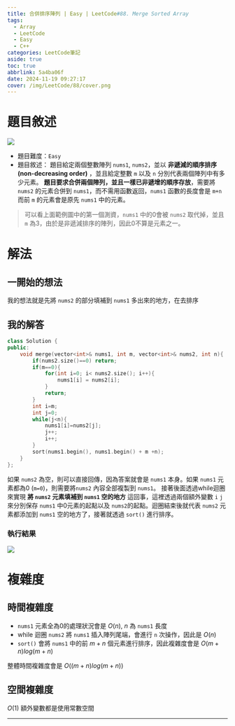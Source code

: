 ```yaml
---
title: 合併排序陣列 | Easy | LeetCode#88. Merge Sorted Array
tags:
  - Array
  - LeetCode
  - Easy
  - C++
categories: LeetCode筆記
aside: true
toc: true
abbrlink: 5a4ba06f
date: 2024-11-19 09:27:17
cover: /img/LeetCode/88/cover.png
---
```


# 題目敘述

![](/img/LeetCode/88/question.jpeg)

- 題目難度：`Easy`
- 題目敘述： 題目給定兩個整數陣列 `nums1`, `nums2`，並以 **非遞減的順序排序(non-decreasing order)** ，並且給定整數 `m` 以及 `n` 分別代表兩個陣列中有多少元素。 **題目要求合併兩個陣列，並且一樣已非遞增的順序存放**，需要將 `nums2` 的元素合併到 `nums1`，而不需用函數返回，`nums1` 函數的長度會是 `m+n` 而前 `m` 的元素會是原先 `nums1` 中的元素。

> 可以看上面範例圖中的第一個測資，`nums1` 中的0會被 `nums2` 取代掉，並且 `m` 為3，由於是非遞減排序的陣列，因此0不算是元素之一。

# 解法

## 一開始的想法

我的想法就是先將 `nums2` 的部分填補到 `nums1` 多出來的地方，在去排序

## 我的解答

```cpp
class Solution {
public:
    void merge(vector<int>& nums1, int m, vector<int>& nums2, int n){
        if(nums2.size()==0) return;
        if(m==0){
            for(int i=0; i< nums2.size(); i++){
                nums1[i] = nums2[i];
            }
            return;
        }
        int i=m;
        int j=0;
        while(j<n){
            nums1[i]=nums2[j];
            j++;
            i++;
        }
        sort(nums1.begin(), nums1.begin() + m +n);
    }
};
```

如果 `nums2` 為空，則可以直接回傳，因為答案就會是 `nums1` 本身。如果 `nums1` 元素都為0 (`m=0`)，則需要將`nums2` 內容全部複製到 `nums1`。 接著後面透過while迴圈來實現 **將 `nums2` 元素填補到 `nums1` 空的地方** 這回事，這裡透過兩個額外變數 `i` `j` 來分別保存 `nums1` 中0元素的起點以及 `nums2`的起點。迴圈結束後就代表 `nums2` 元素都添加到 `nums1` 空的地方了，接著就透過 `sort()` 進行排序。

### 執行結果

![](/img/LeetCode/88/result.jpeg)

# 複雜度

## 時間複雜度

- `nums1` 元素全為0的處理狀況會是 $O(n)$, $n$ 為 `nums1` 長度
- while 迴圈 `nums2` 將 `nums1` 插入陣列尾端，會進行 `n` 次操作，因此是 $O(n)$
- `sort()` 會將 `nums1` 中的前 $m+n$ 個元素進行排序，因此複雜度會是 $O(m+n)log(m+n)$

整體時間複雜度會是 $O((m+n)log(m+n))$

## 空間複雜度

$O(1)$ 額外變數都是使用常數空間

---
